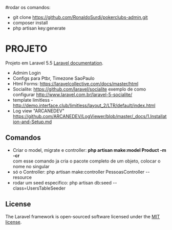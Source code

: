 #rodar os comandos:

- git clone https://github.com/RonaldoSurdi/pokerclubs-admin.git
- composer install
- php artisan key:generate


# PROJETO
Projeto em Laravel 5.5 [Laravel documentation](http://laravel.com/docs/contributions).

- Admim Login 
- Configs para Ptbr, Timezone SaoPaulo
- Html Forms: https://laravelcollective.com/docs/master/html
- Socialite: https://github.com/laravel/socialite
        exemplo de como configurar http://www.laravel.com.br/laravel-5-socialite/
- template limitless - http://demo.interface.club/limitless/layout_2/LTR/default/index.html
- Log view "ARCANEDEV" https://github.com/ARCANEDEV/LogViewer/blob/master/_docs/1.Installation-and-Setup.md

## Comandos
- Criar o model, migrate e controller: <b> php artisan make:model Product -m -cr </b>
    <br>com esse comando ja cria o pacote completo de um objeto, colocar o nome no singular
- só o Controller: php artisan make:controller PessoasController --resource
- rodar um seed especifico: php artisan db:seed --class=UsersTableSeeder


## License
The Laravel framework is open-sourced software licensed under the [MIT license](http://opensource.org/licenses/MIT).
